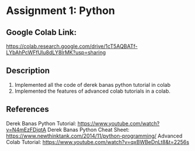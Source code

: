 # Assignment 1: Python 
## Google Colab Link: 
https://colab.research.google.com/drive/1cT5AQBATf-LYbAhPcWFfUlu8dLY8lrMK?usp=sharing
## Description
1. Implemented all the code of derek banas python tutorial in colab 
2. Implemented the features of advanced colab tutorials in a colab.
## References
Derek Banas Python Tutorial: https://www.youtube.com/watch?v=N4mEzFDjqtA
Derek Banas Python Cheat Sheet: https://www.newthinktank.com/2014/11/python-programming/
Advanced Colab Tutorial: https://www.youtube.com/watch?v=qxBWBeDnLt8&t=2256s
